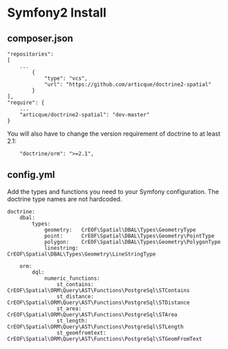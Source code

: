 # Symfony2 Install

## composer.json
    "repositories":
    [
		...
            {
                "type": "vcs",
                "url": "https://github.com/articque/doctrine2-spatial"
            }
	],
    "require": {
    	...
        "articque/doctrine2-spatial": "dev-master"
	}

You will also have to change the version requirement of doctrine to at least 2.1:

        "doctrine/orm": ">=2.1",


## config.yml
Add the types and functions you need to your Symfony configuration. The doctrine type names are not hardcoded.

	doctrine:
	    dbal:
	        types:
	            geometry:   CrEOF\Spatial\DBAL\Types\GeometryType
	            point:      CrEOF\Spatial\DBAL\Types\Geometry\PointType
	            polygon:    CrEOF\Spatial\DBAL\Types\Geometry\PolygonType
	            linestring: CrEOF\Spatial\DBAL\Types\Geometry\LineStringType

	    orm:
	        dql:
	            numeric_functions:
	                st_contains:     CrEOF\Spatial\ORM\Query\AST\Functions\PostgreSql\STContains
	                st_distance:     CrEOF\Spatial\ORM\Query\AST\Functions\PostgreSql\STDistance
	                st_area:         CrEOF\Spatial\ORM\Query\AST\Functions\PostgreSql\STArea
	                st_length:       CrEOF\Spatial\ORM\Query\AST\Functions\PostgreSql\STLength
	                st_geomfromtext: CrEOF\Spatial\ORM\Query\AST\Functions\PostgreSql\STGeomFromText
